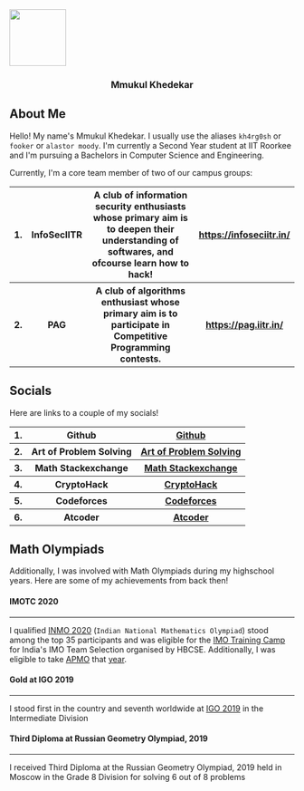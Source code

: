 <!-- ---
title: Hi there 👋
toc: false
--- -->
<img src="images/logo.jpg" align="center" width="100px"/>
<h3 style="text-align: center;">Mmukul Khedekar</h3>

## About Me
Hello! My name's Mmukul Khedekar. I usually use the aliases `kh4rg0sh` or `fooker` or `alastor moody`. I'm currently a Second Year student at IIT Roorkee and I'm pursuing a Bachelors in Computer Science and Engineering. 

Currently, I'm a core team member of two of our campus groups:  

<table>
    <tr>
        <th>1.</th>
        <th>InfoSecIITR</th>
        <th>A club of information security enthusiasts whose primary aim is to deepen their understanding of softwares, and ofcourse learn how to hack!</th>
        <th><a href="https://infoseciitr.in/">https://infoseciitr.in/</a></th>
    </tr>
    <tr>
        <th>2.</th>
        <th>PAG</th>
        <th>A club of algorithms enthusiast whose primary aim is to participate in Competitive Programming contests.</th>
        <th><a href="https://pag.iitr.in/">https://pag.iitr.in/</a></th>
    </tr>
</table>

## Socials
Here are links to a couple of my socials!
<table>
    <tr>
        <th>1.</th>
        <th>Github</th>
        <th><a href="https://github.com/MmukulKhedekar">Github</a></th>
    </tr>
    <tr>
        <th>2.</th>
        <th>Art of Problem Solving</th>
        <th><a href="https://artofproblemsolving.com/community/user/378952">Art of Problem Solving</a></th>
    </tr>
    <tr>
        <th>3.</th>
        <th>Math Stackexchange</th>
        <th><a href="https://math.stackexchange.com/users/896141/alastormoody">Math Stackexchange</a></th>
    </tr>
    <tr>
        <th>4.</th>
        <th>CryptoHack</th>
        <th><a href="https://cryptohack.org/user/f00k3R/">CryptoHack</a></th>
    </tr>
    <tr>
        <th>5.</th>
        <th>Codeforces</th>
        <th><a href="https://codeforces.com/profile/fooker">Codeforces</a></th>
    </tr>
    <tr>
        <th>6.</th>
        <th>Atcoder</th>
        <th><a href="https://atcoder.jp/users/fooker">Atcoder</a></th>
    </tr>
</table>

## Math Olympiads
Additionally, I was involved with Math Olympiads during my highschool years. Here are some of my achievements from back then!

#### IMOTC 2020
---
I qualified <a href="https://olympiads.hbcse.tifr.res.in/mathematical-olympiad/inmo/">INMO 2020</a> (`Indian National Mathematics Olympiad`) stood among the top 35 participants and was eligible for the <a href="https://olympiads.hbcse.tifr.res.in/wp-content/uploads/2020/04/List-of-students-invited-to-IMOTC-2020.pdf">IMO Training Camp </a> for India's IMO Team Selection organised by HBCSE. Additionally, I was eligible to take <a href="https://www.apmo-official.org/">APMO</a> that <a href="https://olympiads.hbcse.tifr.res.in/wp-content/uploads/2020/03/APMO-2020.pdf">year</a>. 

#### Gold at IGO 2019
---
I stood first in the country and seventh worldwide at <a href="https://igo-official.com/?lang=en">IGO 2019</a> in the Intermediate Division

#### Third Diploma at Russian Geometry Olympiad, 2019
---
I received Third Diploma at the Russian Geometry Olympiad, 2019 held in Moscow in the Grade 8 Division for solving 6 out of 8 problems


